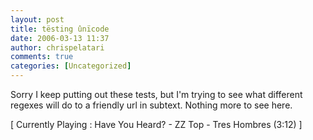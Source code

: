 ```yaml
---
layout: post
title: tësting ûnïcode
date: 2006-03-13 11:37
author: chrispelatari
comments: true
categories: [Uncategorized]
---
```

<p>Sorry I keep putting out these tests, but I'm trying to see what different 
regexes will do to a friendly url in subtext. Nothing more to see here.</p>
<p class="media">[ Currently Playing : Have You Heard? - ZZ Top - Tres Hombres 
(3:12) ]</p>
